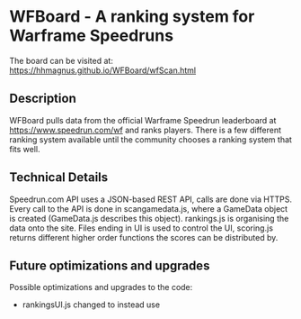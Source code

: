 # WFBoard - A ranking system for Warframe Speedruns

The board can be visited at: https://hhmagnus.github.io/WFBoard/wfScan.html

Description
--
WFBoard pulls data from the official Warframe Speedrun leaderboard at https://www.speedrun.com/wf and ranks players. There is a few different ranking system available until the community chooses a ranking system that fits well.

Technical Details
--
Speedrun.com API uses a JSON-based REST API, calls are done via HTTPS. Every call to the API is done in scangamedata.js, where a GameData object is created (GameData.js describes this object). rankings.js is organising the data onto the site. Files ending in UI is used to control the UI, scoring.js returns different higher order functions the scores can be distributed by.

Future optimizations and upgrades
--
Possible optimizations and upgrades to the code:
  - rankingsUI.js changed to instead use <template> from HTML5.
  - possibility to make custom scoring system without editing code.